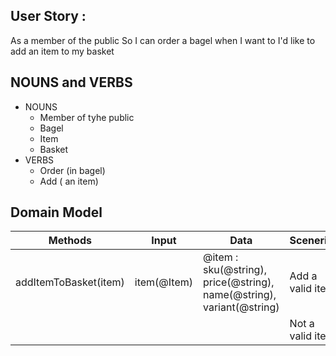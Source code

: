  ## User Story :
As a member of the public
So I can order a bagel when I want to
I'd like to add an item to my basket

## NOUNS and VERBS

- NOUNS
    - Member of tyhe public
    - Bagel
    - Item
    - Basket
- VERBS
    - Order (in bagel)
    - Add ( an item)


## Domain Model

| Methods | Input | Data | Scenerios | Outputs |
| ------- | ----- | ---- | --------- | ------- |
| addItemToBasket(item)| item(@Item)|@item : sku(@string), price(@string), name(@string), variant(@string)| Add a valid item|true|
|||| Not a valid item| false |